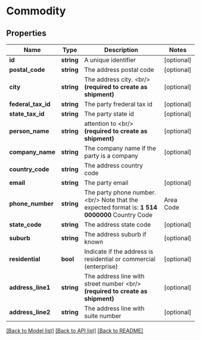 # Commodity

## Properties
Name | Type | Description | Notes
------------ | ------------- | ------------- | -------------
**id** | **string** | A unique identifier | [optional] 
**postal_code** | **string** | The address postal code | [optional] 
**city** | **string** | The address city. &lt;br/&gt; **(required to create as shipment)** | [optional] 
**federal_tax_id** | **string** | The party frederal tax id | [optional] 
**state_tax_id** | **string** | The party state id | [optional] 
**person_name** | **string** | attention to &lt;br/&gt; **(required to create as shipment)** | [optional] 
**company_name** | **string** | The company name if the party is a company | [optional] 
**country_code** | **string** | The address country code | 
**email** | **string** | The party email | [optional] 
**phone_number** | **string** | The party phone number.&lt;br/&gt; Note that the expected format is: **1 514 0000000**  Country Code | Area Code | Phone --- | --- | --- 1 | 514 | 0000000 | [optional] 
**state_code** | **string** | The address state code | [optional] 
**suburb** | **string** | The address suburb if known | [optional] 
**residential** | **bool** | Indicate if the address is residential or commercial (enterprise) | [optional] 
**address_line1** | **string** | The address line with street number &lt;br/&gt; **(required to create as shipment)** | [optional] 
**address_line2** | **string** | The address line with suite number | [optional] 

[[Back to Model list]](../../README.md#documentation-for-models) [[Back to API list]](../../README.md#documentation-for-api-endpoints) [[Back to README]](../../README.md)


